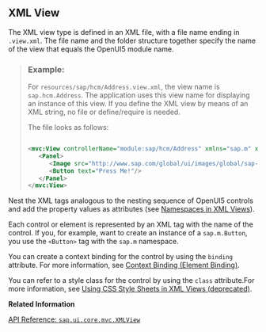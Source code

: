 <!-- loio91f292806f4d1014b6dd926db0e91070 -->

## XML View

The XML view type is defined in an XML file, with a file name ending in `.view.xml`. The file name and the folder structure together specify the name of the view that equals the OpenUI5 module name.

> ### Example:  
> For `resources/sap/hcm/Address.view.xml`, the view name is `sap.hcm.Address`. The application uses this view name for displaying an instance of this view. If you define the XML view by means of an XML string, no file or define/require is needed.
> 
> The file looks as follows:
> 
> ```xml
> 
> <mvc:View controllerName="module:sap/hcm/Address" xmlns="sap.m" xmlns:mvc="sap.ui.core.mvc">
>    <Panel>
>       <Image src="http://www.sap.com/global/ui/images/global/sap-logo.png"/>
>       <Button text="Press Me!"/>
>    </Panel>
> </mvc:View>
> ```

Nest the XML tags analogous to the nesting sequence of OpenUI5 controls and add the property values as attributes \(see [Namespaces in XML Views](namespaces-in-xml-views-2421a2c.md)\).

Each control or element is represented by an XML tag with the name of the control. If you, for example, want to create an instance of a `sap.m.Button`, you use the `<Button>` tag with the `sap.m` namespace.

You can create a context binding for the control by using the `binding` attribute. For more information, see [Context Binding \(Element Binding\)](context-binding-element-binding-91f05e8.md).

You can refer to a style class for the control by using the `class` attribute.For more information, see [Using CSS Style Sheets in XML Views \(deprecated\)](using-css-style-sheets-in-xml-views-deprecated-b564935.md).

**Related Information**  


[API Reference: `sap.ui.core.mvc.XMLView`](https://ui5.sap.com/#/api/sap.ui/methods/sap.ui.core.mvc.XMLView.create)

